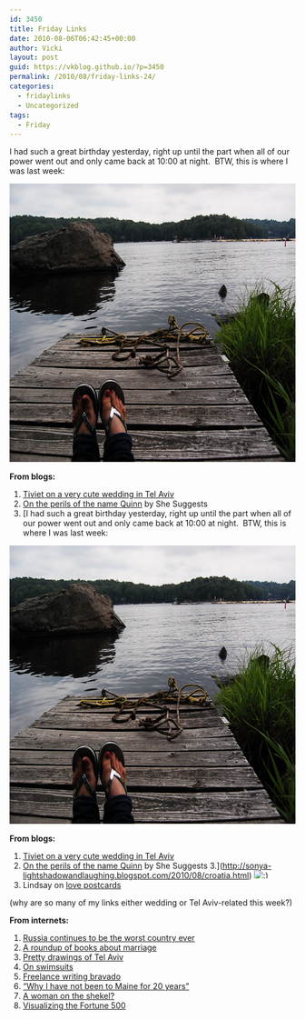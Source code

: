 ```yaml
---
id: 3450
title: Friday Links
date: 2010-08-06T06:42:45+00:00
author: Vicki
layout: post
guid: https://vkblog.github.io/?p=3450
permalink: /2010/08/friday-links-24/
categories:
  - fridaylinks
  - Uncategorized
tags:
  - Friday
---
```

I had such a great birthday yesterday, right up until the part when all of our power went out and only came back at 10:00 at night.  BTW, this is where I was last week:

<p style="text-align: center;">
  <a href="https://raw.githubusercontent.com/vkblog/vkblog.github.io/master/public/img/2010/08/DSC_0581.jpg"><img class="aligncenter size-full wp-image-3451" title="DSC_0581" src="https://raw.githubusercontent.com/vkblog/vkblog.github.io/master/public/img/2010/08/DSC_0581.jpg" alt="" width="737" height="490" /></a>
</p>

**From blogs:**

  1. [Tiviet on a very cute wedding in Tel Aviv](http://tiviet.blogspot.com/2010/07/street-wedding-yeah.html)
  2. [On the perils of the name Quinn](http://www.shesuggests.com/2010/08/04/a-quinn-isnt-born/) by She Suggests
  3. [I had such a great birthday yesterday, right up until the part when all of our power went out and only came back at 10:00 at night.  BTW, this is where I was last week:

<p style="text-align: center;">
  <a href="https://raw.githubusercontent.com/vkblog/vkblog.github.io/master/public/img/2010/08/DSC_0581.jpg"><img class="aligncenter size-full wp-image-3451" title="DSC_0581" src="https://raw.githubusercontent.com/vkblog/vkblog.github.io/master/public/img/2010/08/DSC_0581.jpg" alt="" width="737" height="490" /></a>
</p>

**From blogs:**

  1. [Tiviet on a very cute wedding in Tel Aviv](http://tiviet.blogspot.com/2010/07/street-wedding-yeah.html)
  2. [On the perils of the name Quinn](http://www.shesuggests.com/2010/08/04/a-quinn-isnt-born/) by She Suggests
  3.](http://sonya-lightshadowandlaughing.blogspot.com/2010/08/croatia.html) <img src="https://vkblog.github.io/wp-includes/images/smilies/simple-smile.png" alt=":)" class="wp-smiley" style="height: 1em; max-height: 1em;" />
  4. Lindsay on [love postcards](http://www.lostincheeseland.com/2010/08/multi-cultural-love-postcards.html?utm_source=feedburner&utm_medium=feed&utm_campaign=Feed%3A+lostincheeseland%2FDDYr+%28Lost+In+Cheeseland%29)

(why are so many of my links either wedding or Tel Aviv-related this week?)

**From internets:**

  1. [Russia continues to be the worst country ever](http://www.globalpost.com/notebook/russia-and-its-neighbors/100805/russia-continues-burn)
  2. [A roundup of books about marriage](http://www.nybooks.com/articles/archives/2010/aug/19/marrying-kind/?pagination=false)
  3. [Pretty drawings of Tel Aviv](http://www.tabletmag.com/arts-and-culture/737/my-tel-aviv/)
  4. [On swimsuits](http://www.thesmartset.com/article/article08021002.aspx)
  5. [Freelance writing bravado](http://www.theawl.com/2010/08/seven-years-as-a-freelance-writer-or-how-to-make-vitamin-soup/2)
  6. [&#8220;Why I have not been to Maine for 20 years&#8221;](http://levgrossman.com/2010/08/how-not-to-become-a-writer-or-why-i-have-not-been-to-maine-for-20-years/)
  7. [A woman on the shekel?](http://blogs.forward.com/sisterhood-blog/129766/)
  8. [Visualizing the Fortune 500](http://infographicsbin.tumblr.com/post/897000932/visualizing-fortune-500)